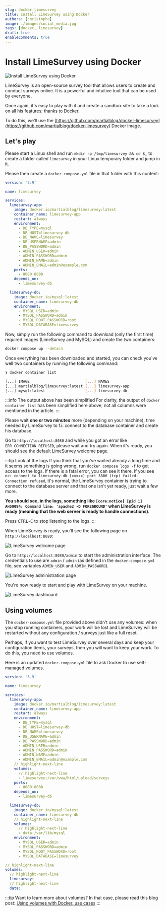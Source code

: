 ```yaml
---
slug: docker-limesurvey
title: Install LimeSurvey using Docker
authors: [christophe]
image: ./images/social_media.jpg
tags: [docker, limesurvey]
draft: true
enableComments: true
---
```

# Install LimeSurvey using Docker

![Install LimeSurvey using Docker](./images/header.jpg)

LimeSurvey is an open-source survey tool that allows users to create and conduct surveys online. It is a powerful and intuitive tool that can be used by everyone.

Once again, it's easy to play with it and create a sandbox site to take a look on all his features; thanks to Docker.

To do this, we'll use the [https://github.com/martialblog/docker-limesurvey](https://github.com/martialblog/docker-limesurvey) Docker image.

<!-- truncate -->

## Let's play

Please start a Linux shell and run `mkdir -p /tmp/limesurvey && cd $_` to create a folder called `limesurvey` in your Linux temporary folder and jump in it.

Please then create a `docker-compose.yml` file in that folder with this content:

```yaml
version: '3.9'

name: limesurvey

services:
  limesurvey-app:
    image: docker.io/martialblog/limesurvey:latest
    container_name: limesurvey-app
    restart: always
    environment:
      - DB_TYPE=mysql
      - DB_HOST=limesurvey-db
      - DB_NAME=limesurvey
      - DB_USERNAME=admin
      - DB_PASSWORD=admin
      - ADMIN_USER=admin
      - ADMIN_PASSWORD=admin
      - ADMIN_NAME=admin
      - ADMIN_EMAIL=admin@example.com
    ports:
      - 8080:8080
    depends_on:
      - limesurvey-db

  limesurvey-db:
    image: docker.io/mysql:latest
    container_name: limesurvey-db
    environment:
      - MYSQL_USER=admin
      - MYSQL_PASSWORD=admin
      - MYSQL_ROOT_PASSWORD=root
      - MYSQL_DATABASE=limesurvey
```

Now, simply run the following command to download (only the first time) required images (LimeSurvey and MySQL) and create the two containers:

```bash
docker compose up --detach
```

Once everything has been downloaded and started, you can check you've well two containers by running the following command:

```bash
❯ docker container list

[...] IMAGE                         [...] NAMES
[...] martialblog/limesurvey:latest [...] limesurvey-app
[...] mysql:latest                  [...] limesurvey-db
```

:::info The output above has been simplified
For clarity, the output of `docker container list` has been simplified here above; not all columns were mentioned in the article.
:::

Please wait **one or two minutes** more (depending on your machine), time needed by LimeSurvey to f.i. connect to the database container and create his database.

Go to `http://localhost:8080` and while you got an error like `ERR_CONNECTION_REFUSED`, please wait and try again. When it's ready, you should see the default LimeSurvey welcome page.

:::tip Look at the logs
If you think that you've waited already a long time and it seems something is going wrong, run `docker compose logs -f` to get access to the logs. If there is a fatal error, you can see it there. If you see `nc: connect to limesurvey-db (xxxxx) port 3306 (tcp) failed: Connection refused`, it's normal, the LimeSurvey container is trying to connect to the database server and that one isn't yet ready, just wait a few more.

**You should see, in the logs, something like `[core:notice] [pid 1] AH00094: Command line: 'apache2 -D FOREGROUND'` when LimeSurvey is ready (meaning that the web server is ready to handle connections).**

Press <kbd>CTRL</kbd>-<kbd>C</kbd> to stop listening to the logs.
:::

When LimeSurvey is ready, you'll see the following page on `http://localhost:8080`:

![LimeSurvey welcome page](./images/homepage.png)

Go to `http://localhost:8080/admin` to start the administration interface. The credentials to use are `admin` / `admin` (as defined in the `docker-compose.yml` file, see variables `ADMIN_USER` and `ADMIN_PASSWORD`).

![LimeSurvey administration page](./images/admin.png)

You're now ready to start and play with LimeSurvey on your machine.

![LimeSurvey dashboard](./images/dashboard.png)

## Using volumes

The `docker-compose.yml` file provided above didn't use any volumes: when you stop running containers, your work will be lost and LimeSurvey will be restarted without any configuration / surveys just like a full reset.

Perhaps, if you want to test LimeSurvey over several days and keep your configuration items, your surveys, then you will want to keep your work. To do this, you need to use volumes.

Here is an updated `docker-compose.yml` file to ask Docker to use self-managed volumes.

```yaml
version: '3.9'

name: limesurvey

services:
  limesurvey-app:
    image: docker.io/martialblog/limesurvey:latest
    container_name: limesurvey-app
    restart: always
    environment:
      - DB_TYPE=mysql
      - DB_HOST=limesurvey-db
      - DB_NAME=limesurvey
      - DB_USERNAME=admin
      - DB_PASSWORD=admin
      - ADMIN_USER=admin
      - ADMIN_PASSWORD=admin
      - ADMIN_NAME=admin
      - ADMIN_EMAIL=admin@example.com
    // highlight-next-line
    volumes:
      // highlight-next-line
      - limesurvey:/var/www/html/upload/surveys
    ports:
      - 8080:8080
    depends_on:
      - limesurvey-db

  limesurvey-db:
    image: docker.io/mysql:latest
    container_name: limesurvey-db
    // highlight-next-line
    volumes:
      // highlight-next-line
      - data:/var/lib/mysql
    environment:
      - MYSQL_USER=admin
      - MYSQL_PASSWORD=admin
      - MYSQL_ROOT_PASSWORD=root
      - MYSQL_DATABASE=limesurvey

// highlight-next-line
volumes:
  // highlight-next-line
  limesurvey:
  // highlight-next-line
  data:
```

:::tip Want to learn more about volumes?
In that case, please read this blog post: [Using volumes with Docker, use cases](/blog/docker-volumes)
:::
